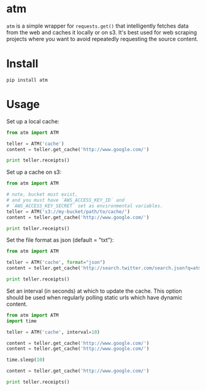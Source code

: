 atm
====

`atm` is a simple wrapper for `requests.get()` that intelligently fetches data from the web and caches it locally or on s3. It's best used for web scraping projects where you want to avoid repeatedly requesting the source content.

Install
=======
```
pip install atm
```

Usage
=======
Set up a local cache:
```python
from atm import ATM

teller = ATM('cache')
content = teller.get_cache('http://www.google.com/')

print teller.receipts()
```
Set up a cache on s3:
```python
from atm import ATM

# note, bucket must exist, 
# and you must have `AWS_ACCESS_KEY_ID` and 
# `AWS_ACCESS_KEY_SECRET` set as environmental variables.
teller = ATM('s3://my-bucket/path/to/cache/')
content = teller.get_cache('http://www.google.com/')

print teller.receipts()
```
Set the file format as json (default = "txt"):
```python
from atm import ATM

teller = ATM('cache', format="json")
content = teller.get_cache('http://search.twitter.com/search.json?q=atm')

print teller.receipts()
```
Set an interval (in seconds) at which to update the cache.  This option should be used when regularly polling static urls which have dynamic content. 
```python
from atm import ATM
import time

teller = ATM('cache', interval=10)

content = teller.get_cache('http://www.google.com/')
content = teller.get_cache('http://www.google.com/')

time.sleep(10)

content = teller.get_cache('http://www.google.com/')

print teller.receipts()
```